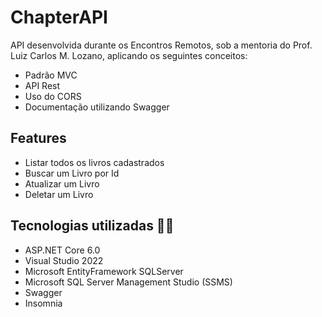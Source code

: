# ChapterAPI

API desenvolvida durante os Encontros Remotos, sob a mentoria do Prof. Luiz Carlos M. Lozano, aplicando os seguintes conceitos:
- Padrão MVC
- API Rest
- Uso do CORS
- Documentação utilizando Swagger


## Features
- Listar todos os livros cadastrados
- Buscar um Livro por Id
- Atualizar um Livro
- Deletar um Livro 

## Tecnologias utilizadas 👨‍💻️
- ASP.NET Core 6.0
- Visual Studio 2022
- Microsoft EntityFramework SQLServer
- Microsoft SQL Server Management Studio (SSMS)
- Swagger
- Insomnia
